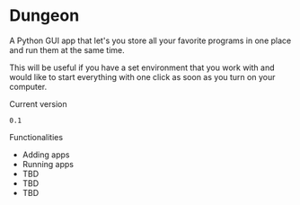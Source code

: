 # Dungeon

A Python GUI app that let's you store all your favorite programs in one place and run them at the same time. 

This will be useful if you have a set environment that you work with and would like to start everything with one click as soon as you turn on your computer. 

Current version 
```
0.1
```

Functionalities
* Adding apps
* Running apps
* TBD
* TBD
* TBD
